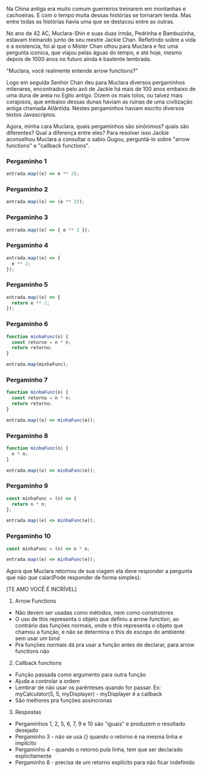 Na China antiga era muito comum guerreiros treinarem
em montanhas e cachoeiras. E com o tempo muita dessas
histórias se tornaram lenda. Mas entre todas as histórias
havia uma que se destacou entre as outras.

No ano de 42 AC, Muclara-Shin e suas duas irmãs, Pedrinha e
Bambuzinha, estavam treinando junto de seu mestre Jackie Chan.
Refletindo sobre a vida e a existencia, foi ai que o Mister Chan
olhou para Muclara e fez uma pergunta iconica, que viajou pelas águas
do tempo, e até hoje, mesmo depois de 1000 anos no futuro
ainda é bastente lembrada.

"Muclara, você realmente entende arrow functions?"

Logo em seguida Senhor Chan deu para Muclara diversos
pergaminhos milenares, encontrados pelo avô de Jackie
há mais de 100 anos embaixo de uma duna de areia no Egito
antigo. Dizem os mais tolos, ou talvez mais corajosos, que embaixo
dessas dunas haviam as ruínas de uma civilização antiga
chamada Atlântida. Nestes pergaminhos haviam escrito diversos
textos Javascriptos.

Agora, minha cara Muclara, quais pergaminhos são sinônimos?
quais são diferentes? Qual a diferença entre eles? Para resolver
isso Jackie aconselhou Muclara a consultar o sabio Gugou, perguntá-lo
sobre "arrow functions" e "callback functions".

### Pergaminho 1

```javascript
entrada.map((e) => e ** 2);
```

### Pergaminho 2

```javascript
entrada.map((e) => (e ** 2));
```

### Pergaminho 3

```javascript
entrada.map((e) => { e ** 2 });
```

### Pergaminho 4

```javascript
entrada.map((e) => {
  e ** 2;
});
```

### Pergaminho 5

```javascript
entrada.map((e) => {
  return e ** 2;
});
```

### Pergaminho 6

```javascript
function minhaFunc(n) {
  const retorno = n * n;
  return retorno;
}

entrada.map(minhaFunc);
```

### Pergaminho 7

```javascript
function minhaFunc(n) {
  const retorno = n * n;
  return retorno;
}

entrada.map((e) => minhaFunc(e));
```

### Pergaminho 8

```javascript
function minhaFunc(n) {
  n * n;
}

entrada.map((e) => minhaFunc(e));
```

### Pergaminho 9

```javascript
const minhaFunc = (n) => {
  return n * n;
};

entrada.map((e) => minhaFunc(e));
```

### Pergaminho 10

```javascript
const minhaFunc = (n) => n * n;

entrada.map((e) => minhaFunc(e));
```

Agora que Muclara retornou de sua viagem ela deve responder
a pergunta que não que calar(Pode responder de forma simples):

<Resposta da Blinda aqui S2>
[TE AMO VOCÊ É INCRÍVEL]

1. Arrow Functions
- Não devem ser usadas como métodos, nem como construtores
- O uso de this representa o objeto que definiu a arrow function, ao contrário das funções normais, onde o this representa o objeto que chamou a função, e não se determina o this do escopo do ambiente sem usar um bind
- Pra funções normais dá pra usar a função antes de declarar, para arrow functions não

2. Callback functions
- Função passada como argumento para outra função
- Ajuda a controlar a ordem
- Lembrar de não usar os parênteses quando for passar. Ex: myCalculator(5, 5, myDisplayer) - myDisplayer é a callback
- São melhores pra funções assíncronas

3. Respostas
- Pergaminhos 1, 2, 5, 6, 7, 9 e 10 são "iguais" e produzem o resultado desejado
- Pergaminho 3 - não se usa {} quando o retorno é na mesma linha e implícito
- Pergaminho 4 - quando o retorno pula linha, tem que ser declarado explicitamente
- Pergaminho 8 - precisa de um retorno explícito para não ficar indefinido
